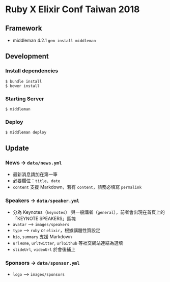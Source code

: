 Ruby X Elixir Conf Taiwan 2018
===

## Framework

- middleman 4.2.1
`gem install middleman`

## Development

### Install dependencies
```
$ bundle install
$ bower install
```

### Starting Server
```
$ middleman
```

### Deploy
```
$ middleman deploy
```

## Update

### News -> `data/news.yml`
- 最新消息請加在第一筆
- 必要欄位：`title`、`date`
- `content` 支援 Markdown，若有 `content`，請務必填寫 `permalink`

### Speakers -> `data/speaker.yml`
- 分為 Keynotes（`keynotes`） 與一般講者（`general`），前者會出現在首頁上的「KEYNOTE SPEAKERS」區塊
- `avatar` --> `images/speakers`
- `type` --> `ruby` or `elixir`，根據講題性質設定
- `bio`, `summary` 支援 Markdown
- `urlHome`, `urltwitter`, `urlGithub` 等社交網站連結為選填
- `slideUrl`, `videoUrl` 於會後補上

### Sponsors -> `data/sponsor.yml`
- `logo` --> `images/sponsors`